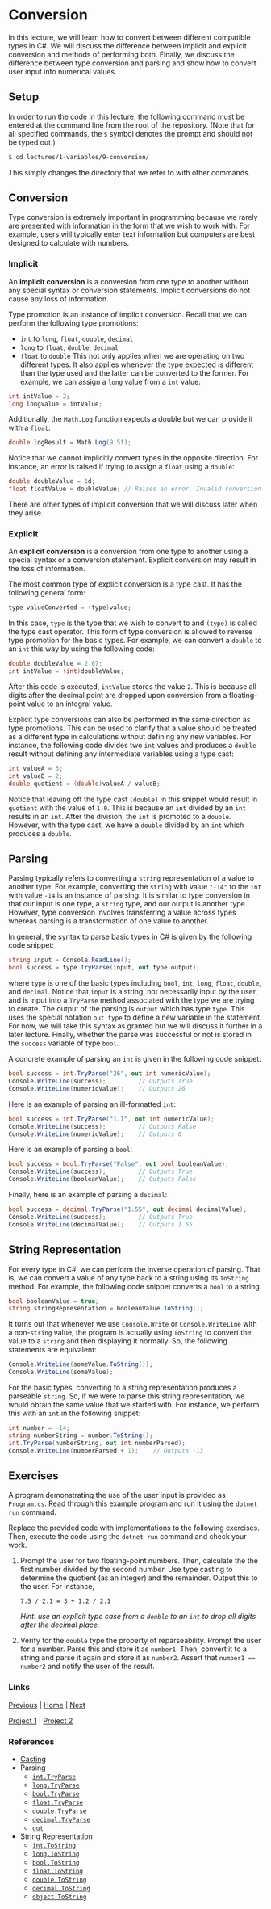 # Conversion

In this lecture, we will learn how to convert between different compatible types in C#. We will discuss the difference between implicit and explicit conversion and methods of performing both. Finally, we discuss the difference between type conversion and parsing and show how to convert user input into numerical values.

## Setup

In order to run the code in this lecture, the following command must be entered at the command line from the root of the repository. (Note that for all specified commands, the `$` symbol denotes the prompt and should not be typed out.)

```bash
$ cd lectures/1-variables/9-conversion/
```

This simply changes the directory that we refer to with other commands.

## Conversion

Type conversion is extremely important in programming because we rarely are presented with information in the form that we wish to work with. For example, users will typically enter text information but computers are best designed to calculate with numbers. 

### Implicit

An **implicit conversion** is a conversion from one type to another without any special syntax or conversion statements. Implicit conversions do not cause any loss of information.

Type promotion is an instance of implicit conversion. Recall that we can perform the following type promotions:
- `int` to `long`, `float`, `double`, `decimal`
- `long` to `float`, `double`, `decimal`
- `float` to `double`
This not only applies when we are operating on two different types. It also applies whenever the type expected is different than the type used and the latter can be converted to the former. For example, we can assign a `long` value from a `int` value:

```csharp
int intValue = 2;
long longValue = intValue;
```

Additionally, the `Math.Log` function expects a double but we can provide it with a `float`:

```csharp
double logResult = Math.Log(9.5f);
```

Notice that we cannot implicitly convert types in the opposite direction. For instance, an error is raised if trying to assign a `float` using a `double`:

```csharp
double doubleValue = 1d;
float floatValue = doubleValue; // Raises an error. Invalid conversion!
```

There are other types of implicit conversion that we will discuss later when they arise.

### Explicit

An **explicit conversion** is a conversion from one type to another using a special syntax or a conversion statement. Explicit conversion may result in the loss of information.

The most common type of explicit conversion is a type cast. It has the following general form:
```csharp
type valueConverted = (type)value;
```
In this case, `type` is the type that we wish to convert to and `(type)` is called the type cast operator. This form of type conversion is allowed to reverse type promotion for the basic types. For example, we can convert a `double` to an `int` this way by using the following code:
```csharp
double doubleValue = 2.67;
int intValue = (int)doubleValue;
```
After this code is executed, `intValue` stores the value `2`. This is because all digits after the decimal point are dropped upon conversion from a floating-point value to an integral value.

Explicit type conversions can also be performed in the same direction as type promotions. This can be used to clarify that a value should be treated as a different type in calculations without defining any new variables. For instance, the following code divides two `int` values and produces a `double` result without defining any intermediate variables using a type cast:
```csharp
int valueA = 3;
int valueB = 2;
double quotient = (double)valueA / valueB;
```
Notice that leaving off the type cast `(double)` in this snippet would result in `quotient` with the value of `1.0`. This is because an `int` divided by an `int` results in an `int`. After the division, the `int` is promoted to a `double`. However, with the type cast, we have a `double` divided by an `int` which produces a `double`.

## Parsing

Parsing typically refers to converting a `string` representation of a value to another type. For example, converting the `string` with value `"-14"` to the `int` with value `-14` is an instance of parsing. It is similar to type conversion in that our input is one type, a `string` type, and our output is another type. However, type conversion involves transferring a value across types whereas parsing is a transformation of one value to another.

In general, the syntax to parse basic types in C# is given by the following code snippet:
```csharp
string input = Console.ReadLine();
bool success = type.TryParse(input, out type output);
```
where `type` is one of the basic types including `bool`, `int`, `long`, `float`, `double`, and `decimal`. Notice that `input` is a string, not necessarily input by the user, and is input into a `TryParse` method associated with the type we are trying to create. The output of the parsing is `output` which has type `type`. This uses the special notation `out type` to define a new variable in the statement. For now, we will take this syntax as granted but we will discuss it further in a later lecture. Finally, whether the parse was successful or not is stored in the `success` variable of type `bool`.

A concrete example of parsing an `int` is given in the following code snippet:
```csharp
bool success = int.TryParse("26", out int numericValue);
Console.WriteLine(success);         // Outputs True
Console.WriteLine(numericValue);    // Outputs 26
```
Here is an example of parsing an ill-formatted `int`:
```csharp
bool success = int.TryParse("1.1", out int numericValue);
Console.WriteLine(success);         // Outputs False
Console.WriteLine(numericValue);    // Outputs 0
```
Here is an example of parsing a `bool`:
```csharp
bool success = bool.TryParse("False", out bool booleanValue);
Console.WriteLine(success);         // Outputs True
Console.WriteLine(booleanValue);    // Outputs False
```
Finally, here is an example of parsing a `decimal`:
```csharp
bool success = decimal.TryParse("1.55", out decimal decimalValue);
Console.WriteLine(success);         // Outputs True
Console.WriteLine(decimalValue);    // Outputs 1.55
```

## String Representation

For every type in C#, we can perform the inverse operation of parsing. That is, we can convert a value of any type back to a string using its `ToString` method. For example, the following code snippet converts a `bool` to a string.

```csharp
bool booleanValue = true;
string stringRepresentation = booleanValue.ToString();
```

It turns out that whenever we use `Console.Write` or `Console.WriteLine` with a non-`string` value, the program is actually using `ToString` to convert the value to a `string` and then displaying it normally. So, the following statements are equivalent:

```csharp
Console.WriteLine(someValue.ToString());
Console.WriteLine(someValue);
```

For the basic types, converting to a string representation produces a parseable `string`. So, if we were to parse this string representation, we would obtain the same value that we started with. For instance, we perform this with an `int` in the following snippet:

```csharp
int number = -14;
string numberString = number.ToString();
int.TryParse(numberString, out int numberParsed);
Console.WriteLine(numberParsed + 1);    // Outputs -13
```

## Exercises

A program demonstrating the use of the user input is provided as `Program.cs`. Read through this example program and run it using the `dotnet run` command.

Replace the provided code with implementations to the following exercises. Then, execute the code using the `dotnet run` command and check your work.

1. Prompt the user for two floating-point numbers. Then, calculate the the first number divided by the second number. Use type casting to determine the quotient (as an integer) and the remainder. Output this to the user. For instance,
   ```
   7.5 / 2.1 = 3 + 1.2 / 2.1
   ```
   
   *Hint: use an explicit type case from a `double` to an `int` to drop all digits after the decimal place.*

2. Verify for the `double` type the property of reparseability. Prompt the user for a number. Parse this and store it as `number1`. Then, convert it to a string and parse it again and store it as `number2`. Assert that `number1 == number2` and notify the user of the result.

### Links
[Previous](../8-input/) |
[Home](../../../readme.md) |
[Next](../10-output/)

[Project 1](../../../projects/1-rock-paper-scissors/) |
[Project 2](../../../projects/2-octave-calculator/)

### References
- [Casting](https://docs.microsoft.com/en-us/dotnet/csharp/programming-guide/types/casting-and-type-conversions)
- Parsing
  - [`int.TryParse`](https://docs.microsoft.com/en-us/dotnet/api/system.int32.tryparse)
  - [`long.TryParse`](https://docs.microsoft.com/en-us/dotnet/api/system.int64.tryparse)
  - [`bool.TryParse`](https://docs.microsoft.com/en-us/dotnet/api/system.boolean.tryparse)
  - [`float.TryParse`](https://docs.microsoft.com/en-us/dotnet/api/system.single.tryparse)
  - [`double.TryParse`](https://docs.microsoft.com/en-us/dotnet/api/system.double.tryparse)
  - [`decimal.TryParse`](https://docs.microsoft.com/en-us/dotnet/api/system.decimal.tryparse)
  - [`out`](https://docs.microsoft.com/en-us/dotnet/csharp/language-reference/keywords/out-parameter-modifier)
- String Representation
  - [`int.ToString`](https://docs.microsoft.com/en-us/dotnet/api/system.int32.tostring)
  - [`long.ToString`](https://docs.microsoft.com/en-us/dotnet/api/system.int64.tostring)
  - [`bool.ToString`](https://docs.microsoft.com/en-us/dotnet/api/system.boolean.tostring)
  - [`float.ToString`](https://docs.microsoft.com/en-us/dotnet/api/system.single.tostring)
  - [`double.ToString`](https://docs.microsoft.com/en-us/dotnet/api/system.double.tostring)
  - [`decimal.ToString`](https://docs.microsoft.com/en-us/dotnet/api/system.decimal.tostring)
  - [`object.ToString`](https://docs.microsoft.com/en-us/dotnet/api/system.object.tostring)
